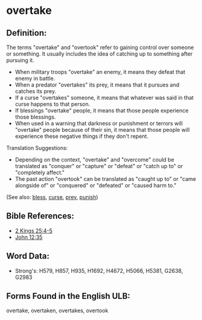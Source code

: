 # overtake

## Definition:

The terms "overtake" and "overtook" refer to gaining control over someone or something. It usually includes the idea of catching up to something after pursuing it.

* When military troops "overtake" an enemy, it means they defeat that enemy in battle.
* When a predator "overtakes" its prey, it means that it pursues and catches its prey.
* If a curse "overtakes" someone, it means that whatever was said in that curse happens to that person.
* If blessings "overtake" people, it means that those people experience those blessings.
* When used in a warning that darkness or punishment or terrors will "overtake" people because of their sin, it means that those people will experience these negative things if they don't repent.

Translation Suggestions:

* Depending on the context, "overtake" and "overcome" could be translated as "conquer" or "capture" or "defeat" or "catch up to" or "completely affect."
* The past action "overtook" can be translated as "caught up to" or "came alongside of" or "conquered" or "defeated" or "caused harm to."

(See also: [bless](../kt/bless.md), [curse](../kt/curse.md), [prey](../other/prey.md), [punish](../other/punish.md))

## Bible References:

* [2 Kings 25:4-5](rc://en/tn/help/2ki/25/04)
* [John 12:35](rc://en/tn/help/jhn/12/35)

## Word Data:

* Strong's: H579, H857, H935, H1692, H4672, H5066, H5381, G2638, G2983

## Forms Found in the English ULB:

overtake, overtaken, overtakes, overtook


